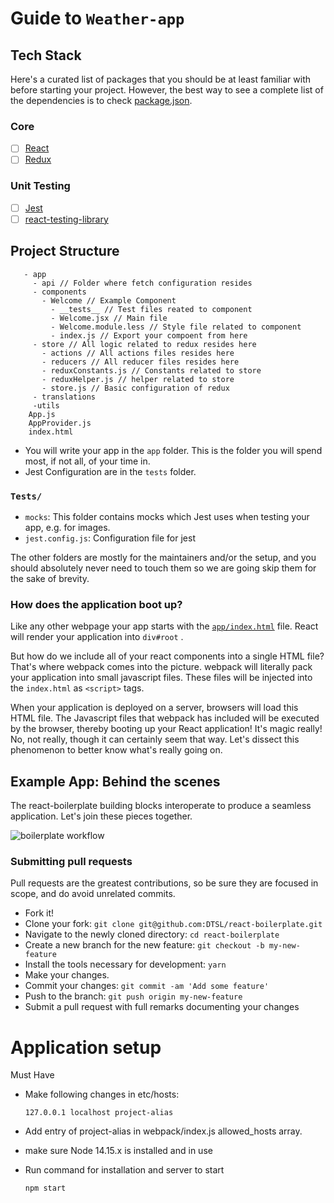 
# Guide to `Weather-app`

## Tech Stack

Here's a curated list of packages that you should be at least familiar with before starting your project. However, the best way to see a complete list of the dependencies is to check [package.json](https://github.com/shirishSIB/weather-app/blob/main/package.json).

### Core

- [ ] [React](https://facebook.github.io/react/)
- [ ] [Redux](http://redux.js.org/)

### Unit Testing

- [ ] [Jest](http://facebook.github.io/jest/)
- [ ] [react-testing-library](https://github.com/kentcdodds/react-testing-library)

## Project Structure

```
   - app
     - api // Folder where fetch configuration resides
     - components
       - Welcome // Example Component
         - __tests__ // Test files reated to component
         - Welcome.jsx // Main file
         - Welcome.module.less // Style file related to component
         - index.js // Export your compoent from here
     - store // All logic related to redux resides here
       - actions // All actions files resides here
       - reducers // All reducer files resides here
       - reduxConstants.js // Constants related to store
       - reduxHelper.js // helper related to store
       - store.js // Basic configuration of redux
     - translations
     -utils
    App.js
    AppProvider.js
    index.html
```

- You will write your app in the `app` folder. This is the folder you will spend most, if not all, of your time in.
- Jest Configuration are in the `tests` folder.


### `Tests/`

- `mocks`: This folder contains mocks which Jest uses when testing your app, e.g. for images.
- `jest.config.js`: Configuration file for jest

The other folders are mostly for the maintainers and/or the setup, and you should absolutely never need to touch them so we are going skip them for the sake of brevity.

### How does the application boot up?

Like any other webpage your app starts with the [`app/index.html`](/blob/feature_react-boilerplate-setup/app/index.html) file. React will render your application into `div#root` .

But how do we include all of your react components into a single HTML file? That's where webpack comes into the picture. webpack will literally pack your application into small javascript files. These files will be injected into the `index.html` as `<script>` tags.

When your application is deployed on a server, browsers will load this HTML file. The Javascript files that webpack has included will be executed by the browser, thereby booting up your React application! It's magic really! No, not really, though it can certainly seem that way. Let's dissect this phenomenon to better know what's really going on.

## Example App: Behind the scenes

The react-boilerplate building blocks interoperate to produce a seamless application. Let's join these pieces together.

<img src="app/assets/images/workflow.png" alt="boilerplate workflow" align="center" />

### Submitting pull requests

Pull requests are the greatest contributions, so be sure they are focused in scope, and do avoid unrelated commits.

- Fork it!
- Clone your fork: `git clone git@github.com:DTSL/react-boilerplate.git`
- Navigate to the newly cloned directory: `cd react-boilerplate`
- Create a new branch for the new feature: `git checkout -b my-new-feature`
- Install the tools necessary for development: `yarn`
- Make your changes.
- Commit your changes: `git commit -am 'Add some feature'`
- Push to the branch: `git push origin my-new-feature`
- Submit a pull request with full remarks documenting your changes

# Application setup

Must Have

- Make following changes in etc/hosts:
  ```
  127.0.0.1	localhost project-alias
  ```
- Add entry of project-alias in webpack/index.js allowed_hosts array.

- make sure Node 14.15.x is installed and in use

- Run command for installation and server to start
  ```
  npm start
  ```
